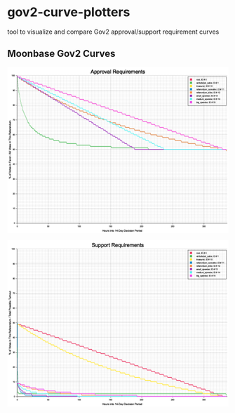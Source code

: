 # gov2-curve-plotters

tool to visualize and compare Gov2 approval/support requirement curves

## Moonbase Gov2 Curves

![Moonbase Approval Curves](./plots/Approvals.png)

![Moonbase Support Curves](./plots/Supports.png)
